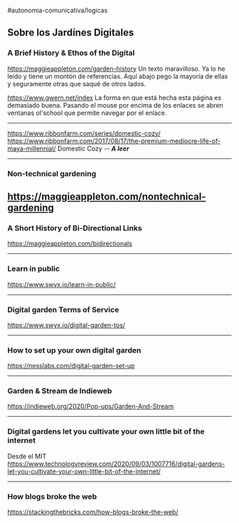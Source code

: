 #autonomia-comunicativa/logicas 

## Sobre los Jardínes Digitales
### A Brief History & Ethos of the Digital 
https://maggieappleton.com/garden-history
Un texto maravilloso. Ya lo he leído y tiene un montón de referencias. Aquí abajo pego la mayoría de ellas y seguramente otras que saqué de otros lados.

https://www.gwern.net/index
La forma en que está hecha esta página es demasiado buena. Pasando el mouse por encima de los enlaces se abren ventanas ol'school que permite navegar por el enlace.

---
https://www.ribbonfarm.com/series/domestic-cozy/
https://www.ribbonfarm.com/2017/08/17/the-premium-mediocre-life-of-maya-millennial/
Domestic Cozy -- ***A leer***
***	  
### Non-technical gardening
https://maggieappleton.com/nontechnical-gardening
 ---
### A Short History of Bi-Directional Links
https://maggieappleton.com/bidirectionals

---
### Learn in public
https://www.swyx.io/learn-in-public/

---
### Digital garden Terms of Service
https://www.swyx.io/digital-garden-tos/

---
### How to set up your own digital garden
https://nesslabs.com/digital-garden-set-up

---
### Garden & Stream de Indieweb
https://indieweb.org/2020/Pop-ups/Garden-And-Stream

---
### Digital gardens let you cultivate your own little bit of the internet
Desde el MIT
https://www.technologyreview.com/2020/09/03/1007716/digital-gardens-let-you-cultivate-your-own-little-bit-of-the-internet/

---
### How blogs broke the web
https://stackingthebricks.com/how-blogs-broke-the-web/